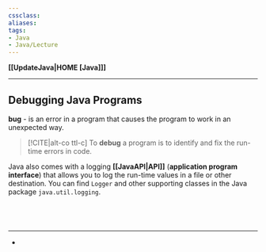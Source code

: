 ```yaml
---
cssclass:
aliases:
tags:
- Java
- Java/Lecture
---
```

**[[UpdateJava|HOME [Java]]]**

---
## Debugging Java Programs
**bug** - is an error in a program that causes the program to work in an unexpected way.

>[!CITE|alt-co ttl-c] To **debug** a program is to identify and fix the run-time errors in code.

Java also comes with a logging **[[JavaAPI|API]]** (**application program interface**) that allows you to log the run-time values in a file or other destination. You can find `Logger` and other supporting classes in the Java package `java.util.logging`.

<br>

# 
---
- 